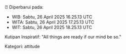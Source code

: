 ⏰ Diperbarui pada:
- WIB: Sabtu, 26 April 2025 16.25.13 UTC
- WITA: Sabtu, 26 April 2025 17.25.13 UTC
- WIT: Sabtu, 26 April 2025 18.25.13 UTC

Kutipan Inspiratif:
"All things are ready if our mind be so."


Kategori: attitude

